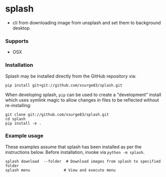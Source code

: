
# splash 
* cli from downloading image from unsplash and set them to background 
 desktop.
  
### Supports 
  - OSX

### Installation

Splash may be installed directly from the GitHub repository via:
```
pip install git+git://github.com/xsurge83/splash.git
```

When developing splash, ``pip`` can be used to create a "development" install
which uses symlink magic to allow changes in files to be reflected without
re-installing:

```
git clone git://github.com/xsurge83/splash.git
cd splash
pip install -e .
```

### Example usage

These examples assume that splash has been installed as per the instructions
below. Before installation, invoke via `python -m splash`.

```
splash download  --folder  # Download images from splash to specified folder 
splash menu               # View and execute menu 
```
